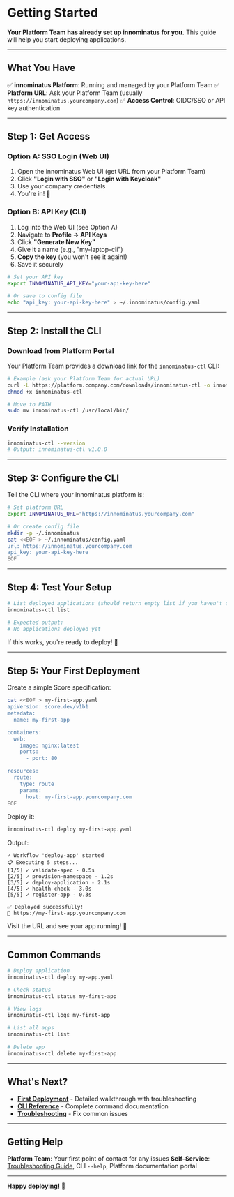 # Getting Started

**Your Platform Team has already set up innominatus for you.** This guide will help you start deploying applications.

---

## What You Have

✅ **innominatus Platform**: Running and managed by your Platform Team
✅ **Platform URL**: Ask your Platform Team (usually `https://innominatus.yourcompany.com`)
✅ **Access Control**: OIDC/SSO or API key authentication

---

## Step 1: Get Access

### Option A: SSO Login (Web UI)

1. Open the innominatus Web UI (get URL from your Platform Team)
2. Click **"Login with SSO"** or **"Login with Keycloak"**
3. Use your company credentials
4. You're in! 🎉

### Option B: API Key (CLI)

1. Log into the Web UI (see Option A)
2. Navigate to **Profile → API Keys**
3. Click **"Generate New Key"**
4. Give it a name (e.g., "my-laptop-cli")
5. **Copy the key** (you won't see it again!)
6. Save it securely

```bash
# Set your API key
export INNOMINATUS_API_KEY="your-api-key-here"

# Or save to config file
echo "api_key: your-api-key-here" > ~/.innominatus/config.yaml
```

---

## Step 2: Install the CLI

### Download from Platform Portal

Your Platform Team provides a download link for the `innominatus-ctl` CLI:

```bash
# Example (ask your Platform Team for actual URL)
curl -L https://platform.company.com/downloads/innominatus-ctl -o innominatus-ctl
chmod +x innominatus-ctl

# Move to PATH
sudo mv innominatus-ctl /usr/local/bin/
```

### Verify Installation

```bash
innominatus-ctl --version
# Output: innominatus-ctl v1.0.0
```

---

## Step 3: Configure the CLI

Tell the CLI where your innominatus platform is:

```bash
# Set platform URL
export INNOMINATUS_URL="https://innominatus.yourcompany.com"

# Or create config file
mkdir -p ~/.innominatus
cat <<EOF > ~/.innominatus/config.yaml
url: https://innominatus.yourcompany.com
api_key: your-api-key-here
EOF
```

---

## Step 4: Test Your Setup

```bash
# List deployed applications (should return empty list if you haven't deployed anything)
innominatus-ctl list

# Expected output:
# No applications deployed yet
```

If this works, you're ready to deploy! 🚀

---

## Step 5: Your First Deployment

Create a simple Score specification:

```bash
cat <<EOF > my-first-app.yaml
apiVersion: score.dev/v1b1
metadata:
  name: my-first-app

containers:
  web:
    image: nginx:latest
    ports:
      - port: 80

resources:
  route:
    type: route
    params:
      host: my-first-app.yourcompany.com
EOF
```

Deploy it:

```bash
innominatus-ctl deploy my-first-app.yaml
```

Output:
```
✓ Workflow 'deploy-app' started
📋 Executing 5 steps...
[1/5] ✓ validate-spec - 0.5s
[2/5] ✓ provision-namespace - 1.2s
[3/5] ✓ deploy-application - 2.1s
[4/5] ✓ health-check - 3.0s
[5/5] ✓ register-app - 0.3s

✅ Deployed successfully!
🔗 https://my-first-app.yourcompany.com
```

Visit the URL and see your app running! 🎉

---

## Common Commands

```bash
# Deploy application
innominatus-ctl deploy my-app.yaml

# Check status
innominatus-ctl status my-first-app

# View logs
innominatus-ctl logs my-first-app

# List all apps
innominatus-ctl list

# Delete app
innominatus-ctl delete my-first-app
```

---

## What's Next?

- **[First Deployment](first-deployment.md)** - Detailed walkthrough with troubleshooting
- **[CLI Reference](cli-reference.md)** - Complete command documentation
- **[Troubleshooting](troubleshooting.md)** - Fix common issues

---

## Getting Help

**Platform Team**: Your first point of contact for any issues
**Self-Service**: [Troubleshooting Guide](troubleshooting.md), CLI `--help`, Platform documentation portal

---

**Happy deploying!** 🚀
